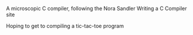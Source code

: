 A microscopic C compiler, following the Nora Sandler Writing a C Compiler site

Hoping to get to compiling a tic-tac-toe program
